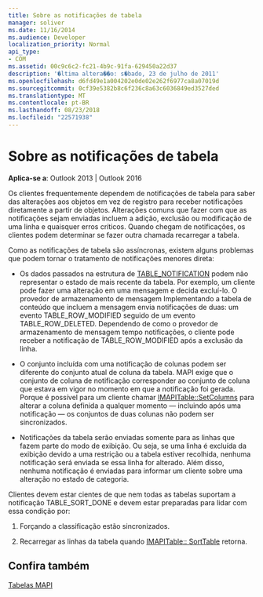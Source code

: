 ```yaml
---
title: Sobre as notificações de tabela
manager: soliver
ms.date: 11/16/2014
ms.audience: Developer
localization_priority: Normal
api_type:
- COM
ms.assetid: 00c9c6c2-fc21-4b9c-91fa-629450a22d37
description: '�ltima altera��o: s�bado, 23 de julho de 2011'
ms.openlocfilehash: d6fd49e1a004202e0de02e262f6977ca8a07019d
ms.sourcegitcommit: 0cf39e5382b8c6f236c8a63c6036849ed3527ded
ms.translationtype: MT
ms.contentlocale: pt-BR
ms.lasthandoff: 08/23/2018
ms.locfileid: "22571938"
---
```

# <a name="about-table-notifications"></a>Sobre as notificações de tabela

  
  
**Aplica-se a**: Outlook 2013 | Outlook 2016 
  
Os clientes frequentemente dependem de notificações de tabela para saber das alterações aos objetos em vez de registro para receber notificações diretamente a partir de objetos. Alterações comuns que fazer com que as notificações sejam enviadas incluem a adição, exclusão ou modificação de uma linha e quaisquer erros críticos. Quando chegam de notificações, os clientes podem determinar se fazer outra chamada recarregar a tabela. 
  
Como as notificações de tabela são assíncronas, existem alguns problemas que podem tornar o tratamento de notificações menores direta:
  
- Os dados passados na estrutura de [TABLE_NOTIFICATION](table_notification.md) podem não representar o estado de mais recente da tabela. Por exemplo, um cliente pode fazer uma alteração em uma mensagem e decida excluí-lo. O provedor de armazenamento de mensagem Implementando a tabela de conteúdo que incluem a mensagem envia notificações de duas: um evento TABLE_ROW_MODIFIED seguido de um evento TABLE_ROW_DELETED. Dependendo de como o provedor de armazenamento de mensagem tempo notificações, o cliente pode receber a notificação de TABLE_ROW_MODIFIED após a exclusão da linha. 
    
- O conjunto incluída com uma notificação de colunas podem ser diferente do conjunto atual de coluna da tabela. MAPI exige que o conjunto de coluna de notificação corresponder ao conjunto de coluna que estava em vigor no momento em que a notificação foi gerada. Porque é possível para um cliente chamar [IMAPITable::SetColumns](imapitable-setcolumns.md) para alterar a coluna definida a qualquer momento — incluindo após uma notificação — os conjuntos de duas colunas não podem ser sincronizados. 
    
- Notificações da tabela serão enviadas somente para as linhas que fazem parte do modo de exibição. Ou seja, se uma linha é excluída da exibição devido a uma restrição ou a tabela estiver recolhida, nenhuma notificação será enviada se essa linha for alterado. Além disso, nenhuma notificação é enviadas para informar um cliente sobre uma alteração no estado de categoria.
    
Clientes devem estar cientes de que nem todas as tabelas suportam a notificação TABLE_SORT_DONE e devem estar preparadas para lidar com essa condição por:
  
1. Forçando a classificação estão sincronizados.
    
2. Recarregar as linhas da tabela quando [IMAPITable:: SortTable](imapitable-sorttable.md) retorna. 
    
## <a name="see-also"></a>Confira também



[Tabelas MAPI](mapi-tables.md)


